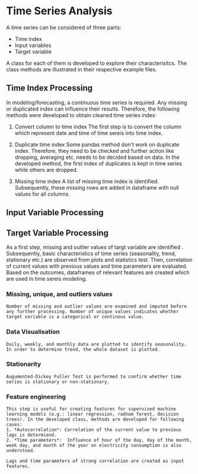 # Time Series Analysis

A time series can be considered of three parts:
- Time index
- Input variables
- Target variable

A class for each of them is developed to explore their characterisitcs. The class methods are illustrated in their respective example files. 

## Time Index Processing 

In modeling/forecasting, a continuous time series is required. Any missing or duplicated index can influence their results. Therefore, the following methods were developed to obtain cleaned time series index:

1. Convert column to time index
    The first step is to convert the column which represent date and time of time sereis into time index. 

2. Duplicate time index
    Some  pandas method don't work on duplicate index. Therefore, they need to be checked and further action like dropping, averaging etc. needs to be decided based on data. In the developed method, the first index of duplicates is kept in time series while others are dropped.

3. Missing time index
    A list of missing time index is identified. Subsequently, these missing rows are added in dataframe with null values for all columns.  

## Input Variable Processing

## Target Variable Processing

As a first step, missing and outlier values of targt variable are identified . Subsequently, basic characteristics of time series (seasonality, trend, stationary etc.) are observed from plots and statistics test. Then, correlation of current values with previous values and time parameters are evaluated. Based on the outcomes, dataframes of relevant features are created which are used in time sereis modeling. 

### Missing, unique, and outliers values
    Number of missing and outlier values are examined and imputed before any further processing. Number of unique values indicates whether target variable is a categorical or continous value. 
### Data Visualisation
    Daily, weekly, and monthly data are plotted to identify seasonality. In order to determine trend, the whole dataset is plotted. 
    
### Stationarity

    Augumented-Dickey Fuller Test is performed to confirm whether time series is stationary or non-stationary.

### Feature engineering
    This step is useful for creating features for supervised machine learning models (e.g.: linear regression, radnom forest, decision trees). In the developed class, methods are developed for following cases:
    1. *Autocorrelation*: Correlation of the current value to previous lags is determiend. 
    2. *Time parameters*:  Influence of hour of the day, day of the month, week day, and month of the year on electricity consumption is also understood. 

    Lags and time parameters of strong correlation are created as input features.

